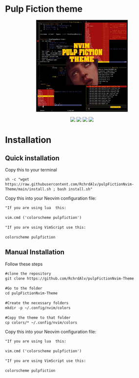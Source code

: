 # Pulp Fiction theme

<p align="center">
  <img src=".imgs/themepic.jpg" width="300" >

</p>
<p align="Center">
  <img src="https://img.shields.io/badge/LICENSE-MIT-redstyle=plastic&logo">
  <img src="https://img.shields.io/badge/-Neovim-success?logo=neovim&logoColor=blue&labelColor=2eff04&color=00A5FF" >
  <img src="https://img.shields.io/badge/-Vim-success?logo=vim&logoColor=013F00&labelColor=2eff04&color=D6FFD5" >
  <img src="https://img.shields.io/badge/-Linux-success?logo=linux&logoColor=ffffff&labelColor=246FFF&color=7A7A7A" >
</p>

# Installation

## Quick installation
Copy this to your terminal


```
sh -c "wget https://raw.githubusercontent.com/RchrdAlv/pulpFictionNvim-Theme/main/install.sh ; bash install.sh"
```
Copy this into your Neovim configuration file:


```vim
"If you are using lua  this:

vim.cmd ('colorscheme pulpfiction')

"If you are using VimScript use this:

colorscheme pulpfiction
```



## Manual Installation
Follow these steps


```
#clone the repository
git clone https://github.com/RchrdAlv/pulpFictionNvim-Theme

#Go to the folder
cd pulpFictionNvim-Theme

#Create the necessary folders
mkdir -p ~/.config/nvim/colors

#Copy the theme to that folder
cp colors/* ~/.config/nvim/colors
```
Copy this into your Neovim configuration file:

```vim
"If you are using lua  this:

vim.cmd ('colorscheme pulpfiction')

"If you are using VimScript use this:

colorscheme pulpfiction
```

